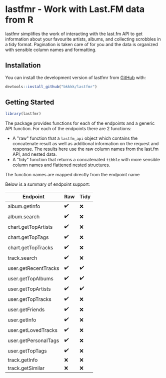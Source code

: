 
# lastfmr - Work with Last.FM data from R

<!-- badges: start -->
<!-- badges: end -->

lastfmr simplifies the work of interacting with the last.fm API to get information about your favourite artists, albums, and collecting scrobbles in a tidy format. Pagination is taken care of for you and the data is organized with sensible column names and formatting.

## Installation

You can install the development version of lastfmr from [GitHub](https://github.com/) with:

``` r
devtools::install_github("bkkkk/lastfmr")
```

## Getting Started

``` r
library(lastfmr)
```

The package provides functions for each of the endpoints and a generic API function. For each of the endpoints there are 2 functions:

* A "raw" function that a `lastfm_api` object which contains the concatenate result as well as additional information on the request and response. The results here use the raw column names from the last.fm API, and nested data.
* A "tidy" function that returns a concatenated `tibble` with more sensible column names and flattened nested structures.

The function names are mapped directly from the endpoint name

Below is a summary of endpoint support:

| Endpoint             | Raw                | Tidy               | 
|----------------------|--------------------|--------------------|
| album.getInfo        | :heavy_check_mark: | :x:                |
| album.search         | :heavy_check_mark: | :x:                |
| chart.getTopArtists  | :heavy_check_mark: | :x:                |
| chart.getTopTags     | :heavy_check_mark: | :x:                |
| chart.getTopTracks   | :heavy_check_mark: | :x:                |
| track.search         | :heavy_check_mark: | :x:                |
| user.getRecentTracks | :heavy_check_mark: | :heavy_check_mark: |
| user.getTopAlbums    | :heavy_check_mark: | :heavy_check_mark: |
| user.getTopArtists   | :heavy_check_mark: | :heavy_check_mark: |
| user.getTopTracks    | :heavy_check_mark: | :x:                |
| user.getFriends      | :heavy_check_mark: | :x: |
| user.getInfo         | :heavy_check_mark: | :x: |
| user.getLovedTracks  | :heavy_check_mark: | :x: |
| user.getPersonalTags | :heavy_check_mark: | :x: |
| user.getTopTags      | :heavy_check_mark: | :x: |
| track.getInfo | :x: | :x: |
| track.getSimilar | :x: | :x: |


